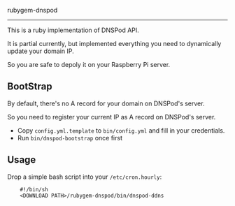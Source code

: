 rubygem-dnspod

-----

This is a ruby implementation of DNSPod API.

It is partial currently, but implemented everything you need to dynamically update your domain IP.

So you are safe to depoly it on your Raspberry Pi server.

## BootStrap

By default, there's no A record for your domain on DNSPod's server.

So you need to register your current IP as A record on DNSPod's server.

* Copy `config.yml.template` to `bin/config.yml` and fill in your credentials.
* Run `bin/dnspod-bootstrap` once first

## Usage

Drop a simple bash script into your `/etc/cron.hourly`:

        #!/bin/sh
        <DOWNLOAD PATH>/rubygem-dnspod/bin/dnspod-ddns


